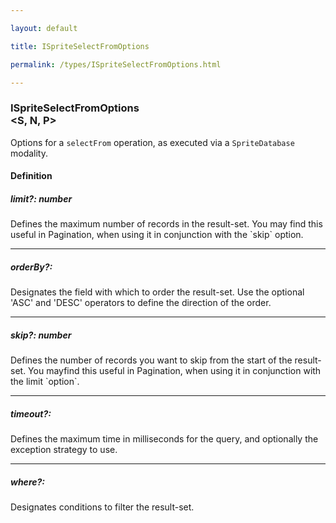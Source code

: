 ```yaml
---

layout: default

title: ISpriteSelectFromOptions

permalink: /types/ISpriteSelectFromOptions.html

---
```


### ISpriteSelectFromOptions<br/><S, N, P>

Options for a `selectFrom` operation, as executed via a `SpriteDatabase` modality.

#### Definition

<h5> limit?: <span>number</span></h5>Defines the maximum number of records in the result-set. You may find this useful in
Pagination, when using it in conjunction with the `skip` option.


---

<h5> orderBy?: <span></span></h5>Designates the field with which to order the result-set.
Use the optional 'ASC' and 'DESC' operators to define the direction of the order.


---

<h5> skip?: <span>number</span></h5>Defines the number of records you want to skip from the start of the result-set.
You mayfind this useful in Pagination, when using it in conjunction with the
limit `option`.


---

<h5> timeout?: <span></span></h5>Defines the maximum time in milliseconds for the query, and optionally the
exception strategy to use.


---

<h5> where?: <span></span></h5>Designates conditions to filter the result-set.


